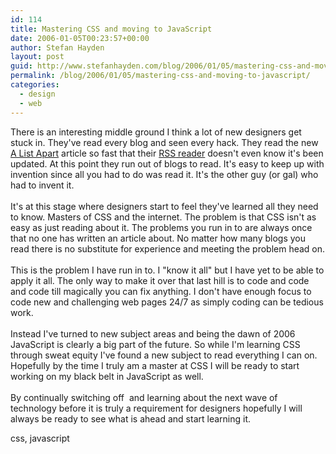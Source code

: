 ```yaml
---
id: 114
title: Mastering CSS and moving to JavaScript
date: 2006-01-05T00:23:57+00:00
author: Stefan Hayden
layout: post
guid: http://www.stefanhayden.com/blog/2006/01/05/mastering-css-and-moving-to-javascript/
permalink: /blog/2006/01/05/mastering-css-and-moving-to-javascript/
categories:
  - design
  - web
---
```

There is an interesting middle ground I think a lot of new designers get stuck in. They've read every blog and seen every hack. They read the new <a href="http://www.alistapart.com/">A List Apart</a> article so fast that their <a href="http://www.bloglines.com"><span id="misp_compose_1" class="hm">RSS</span> reader</a> doesn't even know it's been updated. At this point they run out of blogs to read. It's easy to keep up with invention since all you had
to do was read it. It's the other guy (or gal) who had to invent it.<br />
<br />
It's at this stage where designers start to feel they've learned all they need to know. Masters of <span id="misp_compose_2" class="hm">CSS</span> and the <span id="misp_compose_3" class="hm">internet</span>. The problem is that <span id="misp_compose_4" class="hm">CSS</span> isn't as easy as just reading about it. The problems you run in to are
always once that no one has written an article about. No matter how many blogs you read there is no substitute for experience and meeting the problem head on.<br />
<br />
This is the problem I have run in to. I "know it all" but I have yet to be able to apply it all. The only way to make it over that last hill is to code and code and code till magically you can fix anything. I don't have enough focus to code new and challenging web pages 24/7 as simply coding can be tedious work.<br />
<br />
Instead I've turned to new subject areas and being the dawn of 2006 JavaScript is clearly a big part of the future. So while I'm learning <span id="misp_compose_5" class="hm">CSS</span> through sweat equity I've found a new subject to read everything I can on. Hopefully by the time I truly am a master at <span id="misp_compose_7" class="hm">CSS</span> I will be ready to start working on my black belt in JavaScript as well.<br />
<br />
By continually switching off&nbsp; and learning about the next wave of technology before it is truly a requirement for designers hopefully I will always be ready to see what is ahead and start learning it.

<tags>css, javascript</tags>